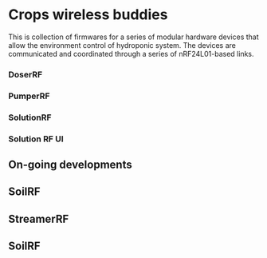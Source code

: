 # Crops wireless buddies

This is collection of firmwares for a series of modular hardware devices that allow the environment control of hydroponic system.
The devices are communicated and coordinated through a series of nRF24L01-based links.

### DoserRF

### PumperRF

### SolutionRF

### Solution RF UI

## On-going developments

## SoilRF

## StreamerRF

## SoilRF
